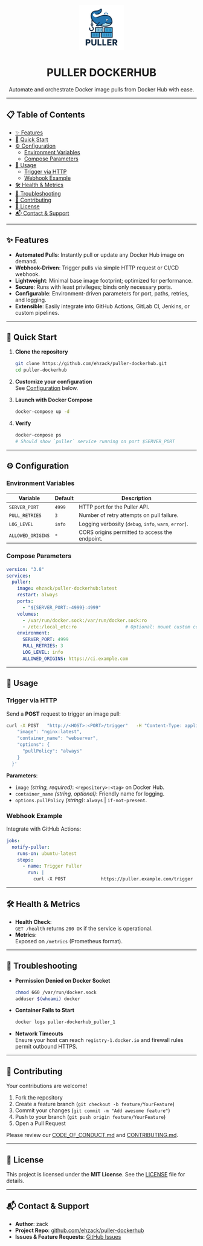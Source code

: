 <p align="center">
  <img src="https://raw.githubusercontent.com/ehzack/puller-dockerhub/main/logo.png" alt="PULLER DOCKERHUB Logo" width="120" />
  <h1 align="center">PULLER DOCKERHUB</h1>
  <p align="center">
    Automate and orchestrate Docker image pulls from Docker Hub with ease.
  </p>

</p>

---

## 📋 Table of Contents

- [✨ Features](#-features)  
- [🚀 Quick Start](#-rocket-quick-start)  
- [⚙️ Configuration](#️-configuration)  
  - [Environment Variables](#environment-variables)  
  - [Compose Parameters](#compose-parameters)  
- [📖 Usage](#-usage)  
  - [Trigger via HTTP](#trigger-via-http)  
  - [Webhook Example](#webhook-example)  
- [🛠️ Health & Metrics](#️-health--metrics)  
- [🐞 Troubleshooting](#-troubleshooting)  
- [🤝 Contributing](#-contributing)  
- [📄 License](#-license)  
- [📬 Contact & Support](#-contact--support)  

---

## ✨ Features

- **Automated Pulls**: Instantly pull or update any Docker Hub image on demand.
- **Webhook-Driven**: Trigger pulls via simple HTTP request or CI/CD webhook.
- **Lightweight**: Minimal base image footprint; optimized for performance.
- **Secure**: Runs with least privileges; binds only necessary ports.
- **Configurable**: Environment-driven parameters for port, paths, retries, and logging.
- **Extensible**: Easily integrate into GitHub Actions, GitLab CI, Jenkins, or custom pipelines.

---

## 🚀 Quick Start

1. **Clone the repository**  
   ```bash
   git clone https://github.com/ehzack/puller-dockerhub.git
   cd puller-dockerhub
   ```

2. **Customize your configuration**  
   See [Configuration](#️-configuration) below.

3. **Launch with Docker Compose**  
   ```bash
   docker-compose up -d
   ```

4. **Verify**  
   ```bash
   docker-compose ps
   # Should show `puller` service running on port $SERVER_PORT
   ```

---

## ⚙️ Configuration

### Environment Variables

| Variable           | Default | Description                                                    |
| ------------------ | ------- | -------------------------------------------------------------- |
| `SERVER_PORT`      | `4999`  | HTTP port for the Puller API.                                  |
| `PULL_RETRIES`     | `3`     | Number of retry attempts on pull failure.                      |
| `LOG_LEVEL`        | `info`  | Logging verbosity (`debug`, `info`, `warn`, `error`).          |
| `ALLOWED_ORIGINS`  | `*`     | CORS origins permitted to access the endpoint.                 |

### Compose Parameters

```yaml
version: "3.8"
services:
  puller:
    image: ehzack/puller-dockerhub:latest
    restart: always
    ports:
      - "${SERVER_PORT:-4999}:4999"
    volumes:
      - /var/run/docker.sock:/var/run/docker.sock:ro
      - /etc:/local_etc:ro                  # Optional: mount custom config/data
    environment:
      SERVER_PORT: 4999
      PULL_RETRIES: 3
      LOG_LEVEL: info
      ALLOWED_ORIGINS: https://ci.example.com
```

---

## 📖 Usage

### Trigger via HTTP

Send a **POST** request to trigger an image pull:

```bash
curl -X POST   "http://<HOST>:<PORT>/trigger"   -H "Content-Type: application/json"   -d '{
    "image": "nginx:latest",
    "container_name": "webserver",
    "options": {
      "pullPolicy": "always"
    }
  }'
```

**Parameters**:

- `image` _(string, required)_: `<repository>:<tag>` on Docker Hub.
- `container_name` _(string, optional)_: Friendly name for logging.
- `options.pullPolicy` _(string)_: `always` | `if-not-present`.

### Webhook Example

Integrate with GitHub Actions:

```yaml
jobs:
  notify-puller:
    runs-on: ubuntu-latest
    steps:
      - name: Trigger Puller
        run: |
          curl -X POST             https://puller.example.com/trigger             -H "Authorization: Bearer ${{ secrets.PULLER_TOKEN }}"             -d '{"image":"yourimage:latest"}'
```

---

## 🛠️ Health & Metrics

- **Health Check**:  
  `GET /health` returns `200 OK` if the service is operational.
- **Metrics**:  
  Exposed on `/metrics` (Prometheus format).

---

## 🐞 Troubleshooting

- **Permission Denied on Docker Socket**  
  ```bash
  chmod 660 /var/run/docker.sock
  adduser $(whoami) docker
  ```
- **Container Fails to Start**  
  ```bash
  docker logs puller-dockerhub_puller_1
  ```
- **Network Timeouts**  
  Ensure your host can reach `registry-1.docker.io` and firewall rules permit outbound HTTPS.

---

## 🤝 Contributing

Your contributions are welcome!

1. Fork the repository  
2. Create a feature branch (`git checkout -b feature/YourFeature`)  
3. Commit your changes (`git commit -m "Add awesome feature"`)  
4. Push to your branch (`git push origin feature/YourFeature`)  
5. Open a Pull Request  

Please review our [CODE_OF_CONDUCT.md](/CODE_OF_CONDUCT.md) and [CONTRIBUTING.md](/CONTRIBUTING.md).

---

## 📄 License

This project is licensed under the **MIT License**. See the [LICENSE](LICENSE) file for details.

---

## 📬 Contact & Support

- **Author**: zack
- **Project Repo**: [github.com/ehzack/puller-dockerhub](https://github.com/ehzack/puller-dockerhub)  
- **Issues & Feature Requests**: [GitHub Issues](https://github.com/ehzack/puller-dockerhub/issues)
